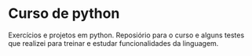 # Curso de python
 Exercícios e projetos em python.
 Reposiório para o curso e alguns testes que realizei para treinar e estudar funcionalidades da linguagem.
 
